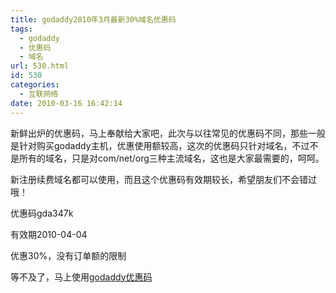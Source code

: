 ```yaml
---
title: godaddy2010年3月最新30%域名优惠码
tags:
  - godaddy
  - 优惠码
  - 域名
url: 530.html
id: 530
categories:
  - 互联网络
date: 2010-03-16 16:42:14
---
```


新鲜出炉的优惠码，马上奉献给大家吧，此次与以往常见的优惠码不同，那些一般是针对购买godaddy主机，优惠使用额较高，这次的优惠码只针对域名，不过不是所有的域名，只是对com/net/org三种主流域名，这也是大家最需要的，呵呵。  

新注册续费域名都可以使用，而且这个优惠码有效期较长，希望朋友们不会错过哦！  

优惠码gda347k  

有效期2010-04-04  

优惠30%，没有订单额的限制  

等不及了，马上使用[godaddy优惠码](https://www.godaddy.com/domains/search.aspx?isc=gda347k)